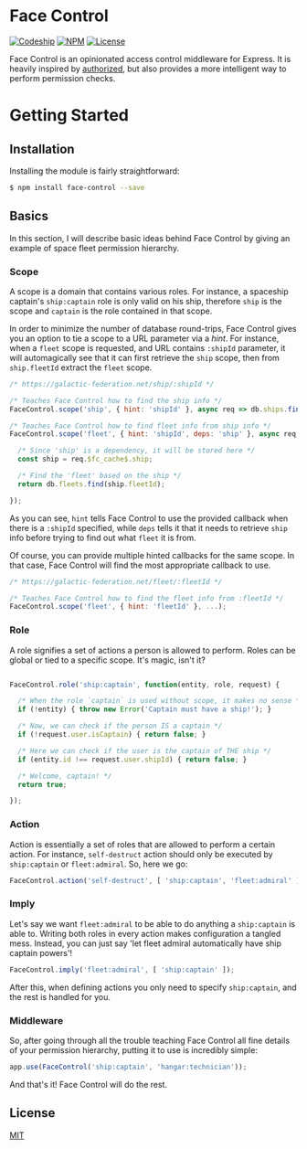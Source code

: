 # Face Control

[![Codeship][7]][8]
[![NPM][9]][10]
[![License][11]][2]

Face Control is an opinionated access control middleware for Express. It is
heavily inspired by [authorized][1], but also provides a more intelligent way
to perform permission checks.

# Getting Started

## Installation
Installing the module is fairly straightforward:
```sh
$ npm install face-control --save
```

## Basics
In this section, I will describe basic ideas behind Face Control by giving an
example of space fleet permission hierarchy.

### Scope
A scope is a domain that contains various roles. For instance, a spaceship captain's
`ship:captain` role is only valid on his ship, therefore `ship` is the scope and
`captain` is the role contained in that scope.

In order to minimize the number of database round-trips, Face Control gives you
an option to tie a scope to a URL parameter via a *hint*. For instance, when a
`fleet` scope is requested, and URL contains `:shipId` parameter, it will automagically
see that it can first retrieve the `ship` scope, then from `ship.fleetId` extract
the `fleet` scope.
```js
/* https://galactic-federation.net/ship/:shipId */

/* Teaches Face Control how to find the ship info */
FaceControl.scope('ship', { hint: 'shipId' }, async req => db.ships.find(req.params.shipId));

/* Teaches Face Control how to find fleet info from ship info */
FaceControl.scope('fleet', { hint: 'shipId', deps: 'ship' }, async req => {

  /* Since 'ship' is a dependency, it will be stored here */
  const ship = req.$fc_cache$.ship;

  /* Find the 'fleet' based on the ship */
  return db.fleets.find(ship.fleetId);

});

```
As you can see, `hint` tells Face Control to use the provided callback when
there is a `:shipId` specified, while `deps` tells it that it needs to retrieve
`ship` info before trying to find out what `fleet` it is from.

Of course, you can provide multiple hinted callbacks for the same scope. In that
case, Face Control will find the most appropriate callback to use.

```js
/* https://galactic-federation.net/fleet/:fleetId */

/* Teaches Face Control how to find the fleet info from :fleetId */
FaceControl.scope('fleet', { hint: 'fleetId' }, ...);
```

### Role
A role signifies a set of actions a person is allowed to perform. Roles can be
global or tied to a specific scope. It's magic, isn't it?

```js

FaceControl.role('ship:captain', function(entity, role, request) {

  /* When the role `captain` is used without scope, it makes no sense */
  if (!entity) { throw new Error('Captain must have a ship!'); }

  /* Now, we can check if the person IS a captain */
  if (!request.user.isCaptain) { return false; }

  /* Here we can check if the user is the captain of THE ship */
  if (entity.id !== request.user.shipId) { return false; }

  /* Welcome, captain! */
  return true;

});

```

### Action
Action is essentially a set of roles that are allowed to perform a certain action.
For instance, `self-destruct` action should only be executed by `ship:captain` or
`fleet:admiral`. So, here we go:
```js
FaceControl.action('self-destruct', [ 'ship:captain', 'fleet:admiral' ]);
```

### Imply
Let's say we want `fleet:admiral` to be able to do anything a `ship:captain` is
able to. Writing both roles in every action makes configuration a tangled mess.
Instead, you can just say 'let fleet admiral automatically have ship captain powers'!
```js
FaceControl.imply('fleet:admiral', [ 'ship:captain' ]);
```
After this, when defining actions you only need to specify `ship:captain`, and
the rest is handled for you.

### Middleware
So, after going through all the trouble teaching Face Control all fine details of
your permission hierarchy, putting it to use is incredibly simple:
```js
app.use(FaceControl('ship:captain', 'hangar:technician'));
```
And that's it! Face Control will do the rest.


## License
[MIT][2]

[1]: https://github.com/tschaub/authorized
[2]: https://opensource.org/licenses/MIT

[7]: https://img.shields.io/codeship/c5436a60-2fa6-0134-9fe2-0637f2a9daca.svg?maxAge=2592000
[8]: https://codeship.com/projects/163976
[9]: https://img.shields.io/npm/v/face-control.svg
[10]: https://www.npmjs.com/package/face-control
[11]: https://img.shields.io/npm/l/face-control.svg
